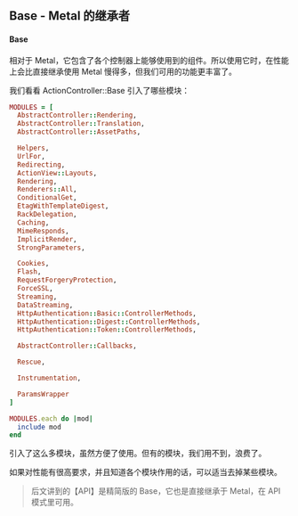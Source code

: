 ## Base - Metal 的继承者

#### Base

相对于 Metal，它包含了各个控制器上能够使用到的组件。所以使用它时，在性能上会比直接继承使用 Metal 慢得多，但我们可用的功能更丰富了。

我们看看 ActionController::Base 引入了哪些模块：

```ruby
MODULES = [
  AbstractController::Rendering,
  AbstractController::Translation,
  AbstractController::AssetPaths,

  Helpers,
  UrlFor,
  Redirecting,
  ActionView::Layouts,
  Rendering,
  Renderers::All,
  ConditionalGet,
  EtagWithTemplateDigest,
  RackDelegation,
  Caching,
  MimeResponds,
  ImplicitRender,
  StrongParameters,

  Cookies,
  Flash,
  RequestForgeryProtection,
  ForceSSL,
  Streaming,
  DataStreaming,
  HttpAuthentication::Basic::ControllerMethods,
  HttpAuthentication::Digest::ControllerMethods,
  HttpAuthentication::Token::ControllerMethods,

  AbstractController::Callbacks,

  Rescue,

  Instrumentation,

  ParamsWrapper
]

MODULES.each do |mod|
  include mod
end
```

引入了这么多模块，虽然方便了使用。但有的模块，我们用不到，浪费了。

如果对性能有很高要求，并且知道各个模块作用的话，可以适当去掉某些模块。

> 后文讲到的【API】是精简版的 Base，它也是直接继承于 Metal，在 API 模式里可用。
